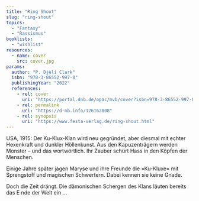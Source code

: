 ```yaml
---
title: "Ring Shout"
slug: "ring-shout"
topics:
  - "Fantasy"
  - "Rassismus"
booklists:
  - "wishlist"
resources:
  - name: cover
    src: cover.jpg
params:
  author: "P. Djèlí Clark"
  isbn: "978-3-86552-997-8"
  publishingYear: "2022"
  references:
    - rel: cover
      uri: "https://portal.dnb.de/opac/mvb/cover?isbn=978-3-86552-997-8"
    - rel: permalink
      uri: "https://d-nb.info/126162808"
    - rel: synopsis
      uri: "https://www.festa-verlag.de/ring-shout.html"
---
```

USA, 1915: Der Ku-Klux-Klan wird neu gegründet, aber diesmal mit echter 
Hexenkraft und dunkler Höllenkunst. Aus den Kapuzenträgern werden Monster – 
und das wortwörtlich. Ihr Zauber schürt Hass in den Köpfen der Menschen.

Einige Jahre später jagen Maryse und ihre Freunde die »Ku-Kluxe« mit 
Sprengstoff und magischen Schwertern. Dabei kennen sie keine Gnade.

Doch die Zeit drängt. Die dämonischen Schergen des Klans läuten bereits das E
nde der Welt ein ...